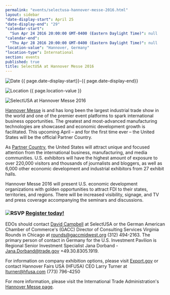 ```yaml
---
permalink: "events/selectusa-hannover-messe-2016.html"
layout: sidebar
"date-display-start": April 25
"date-display-end": "29"
"calendar-start": 
  "Sun Apr 24 2016 20:00:00 GMT-0400 (Eastern Daylight Time)": null
"calendar-end": 
  "Thu Apr 28 2016 20:00:00 GMT-0400 (Eastern Daylight Time)": null
"location-value": "Hannover, Germany"
"location-type": International
section: events
published: true
title: SelectUSA at Hannover Messe 2016
---
```



![Date](https://google.github.io/material-design-icons/action/svg/design/ic_event_24px.svg "Date") {{ page.date-display-start}}-{{ page.date-display-end}}

![Location](http://google.github.io/material-design-icons/social/svg/design/ic_location_city_24px.svg "Location") {{ page.location-value }}

![SelectUSA at Hannover Messe 2016]({{site.baseurl}}/images/HM16Banner_white_largest.jpg)

[Hannover Messe](http://www.hannovermesse.de/home) is and has long been the largest industrial trade show in the world and one of the premier event platforms to spark international business opportunities. The greatest and most-advanced manufacturing technologies are showcased and economic development growth is facilitated. This upcoming April – and for the first time ever – the United States will be the official Partner Country.

As [Partner Country](http://www.hannovermesse.de/en/program/partner-country/), the United States will attract unique and focused attention from the international business, manufacturing, and media communities. U.S. exhibitors will have the highest amount of exposure to over 220,000 visitors and thousands of journalists and bloggers, as well as 6,000 other economic development and industrial exhibitors from 27 exhibit halls.

Hannover Messe 2016 will present U.S. economic development organizations with golden opportunities to attract FDI to their states, territories, and regions. There will be increased visibility, signage, and TV and press coverage accompanying the seminars and discussions. 

### ![RSVP](https://google.github.io/material-design-icons/content/svg/design/ic_send_24px.svg "RSVP") [Register today!](http://www.export.gov/pennsylvania/pittsburgh/hm16interestregistration/index.asp)


EDOs should contact [David Campbell](mailto:david.campbell@trade.gov) at SelectUSA or the German American Chamber of Commerce's (GACC) Director of Consulting Services Virginia Rounds in Chicago at [rounds@gaccmidwest.org](mailto:rounds@gaccmidwest.org?Subject=Hannover%20Messe%202016%20EDO%20registration) (312) 494-2163. The primary person of contact in Germany for the U.S. Investment Pavilion is Regional Senior Investment Specialist Jana Dorband - [Jana.Dorband@trade.gov](mailto:Jana.Dorband@trade.gov?Subject=Hannover%20Messe%202016%20EDO%20registration) +49.30.8305.1919.

For information on company exhibition options, please visit [Export.gov](http://www.export.gov/germany/TradeShowsEvents/FeaturedGermanTradeShows/hannoverfair/index.asp) or contact Hannover Fairs USA (HFUSA) CEO Larry Turner at [lturner@hfusa.com](mailto:lturner@hfusa.com?Subject=Hannover%20Messe%202016%20company%20exhibitor%20registration) (773) 796-4250 

For more information, please visit the International Trade Administration's [Hannover Messe page](http://trade.gov/events/hannovermesse/).
